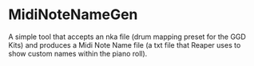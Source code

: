 # MidiNoteNameGen

A simple tool that accepts an nka file (drum mapping preset for the GGD Kits) and 
produces a Midi Note Name file (a txt file that Reaper uses to show custom names within the piano roll). 
